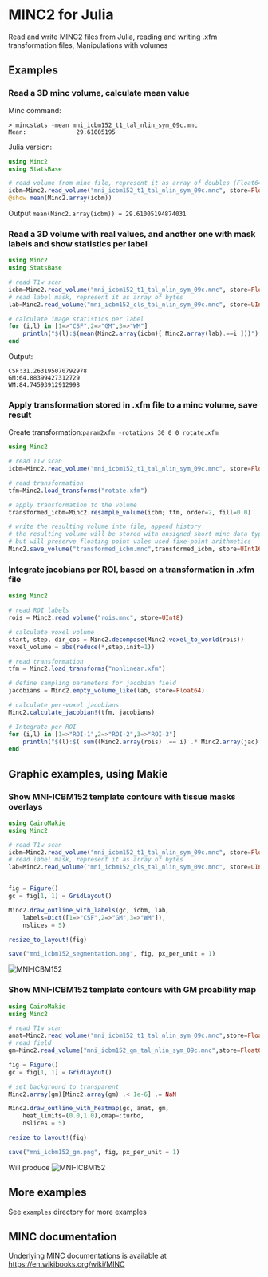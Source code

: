 # MINC2 for Julia

Read and write MINC2 files from Julia, reading and writing .xfm transformation files, 
Manipulations with volumes

## Examples

### Read a 3D minc volume, calculate mean value

Minc command:

```Shell
> mincstats -mean mni_icbm152_t1_tal_nlin_sym_09c.mnc
Mean:              29.61005195
```

Julia version:

```julia
using Minc2
using StatsBase

# read volume from minc file, represent it as array of doubles (Float64 in julia world)
icbm=Minc2.read_volume("mni_icbm152_t1_tal_nlin_sym_09c.mnc", store=Float64)
@show mean(Minc2.array(icbm))
```

Output `mean(Minc2.array(icbm)) = 29.61005194874031`


### Read a 3D volume with real values, and another one with mask labels and show statistics per label

```julia
using Minc2
using StatsBase

# read T1w scan
icbm=Minc2.read_volume("mni_icbm152_t1_tal_nlin_sym_09c.mnc", store=Float64)
# read label mask, represent it as array of bytes 
lab=Minc2.read_volume("mni_icbm152_cls_tal_nlin_sym_09c.mnc", store=UInt8)

# calculate image statistics per label
for (i,l) in [1=>"CSF",2=>"GM",3=>"WM"]
    println("$(l):$(mean(Minc2.array(icbm)[ Minc2.array(lab).==i ]))")
end
```

Output:

```
CSF:31.263195070792978
GM:64.88399427312729
WM:84.74593912912998
```

### Apply transformation stored in .xfm file to a minc volume, save result

Create transformation:`param2xfm -rotations 30 0 0 rotate.xfm`

```julia
using Minc2

# read T1w scan
icbm=Minc2.read_volume("mni_icbm152_t1_tal_nlin_sym_09c.mnc", store=Float64)

# read transformation
tfm=Minc2.load_transforms("rotate.xfm")

# apply transformation to the volume
transformed_icbm=Minc2.resample_volume(icbm; tfm, order=2, fill=0.0)

# write the resulting volume into file, append history
# the resulting volume will be stored with unsigned short minc data type
# but will preserve floating point vales used fixe-point arithmetics
Minc2.save_volume("transformed_icbm.mnc",transformed_icbm, store=UInt16, history="Julia example")
```

### Integrate jacobians per ROI, based on a transformation in .xfm file

```julia
using Minc2

# read ROI labels
rois = Minc2.read_volume("rois.mnc", store=UInt8)

# calculate voxel volume 
start, step, dir_cos = Minc2.decompose(Minc2.voxel_to_world(rois))
voxel_volume = abs(reduce(*,step,init=1))

# read transformation
tfm = Minc2.load_transforms("nonlinear.xfm")

# define sampling parameters for jacobian field
jacobians = Minc2.empty_volume_like(lab, store=Float64)

# calculate per-voxel jacobians
Minc2.calculate_jacobian!(tfm, jacobians)

# Integrate per ROI
for (i,l) in [1=>"ROI-1",2=>"ROI-2",3=>"ROI-3"]
    println("$(l):$( sum((Minc2.array(rois) .== i) .* Minc2.array(jac) )*voxel_volume)")
end
```

## Graphic examples, using Makie

### Show MNI-ICBM152 template contours with tissue masks overlays

```julia
using CairoMakie
using Minc2

# read T1w scan
icbm=Minc2.read_volume("mni_icbm152_t1_tal_nlin_sym_09c.mnc", store=Float64)
# read label mask, represent it as array of bytes 
lab=Minc2.read_volume("mni_icbm152_cls_tal_nlin_sym_09c.mnc", store=UInt8)


fig = Figure()
gc = fig[1, 1] = GridLayout()

Minc2.draw_outline_with_labels(gc, icbm, lab, 
    labels=Dict([1=>"CSF",2=>"GM",3=>"WM"]),
    nslices = 5)

resize_to_layout!(fig)

save("mni_icbm152_segmentation.png", fig, px_per_unit = 1)
```
![MNI-ICBM152](https://github.com/vfonov/Minc2.jl/blob/main/docs/src/assets/mni_icbm152_segmentation.png?raw=true)

### Show MNI-ICBM152 template contours with GM proability map

```julia
using CairoMakie
using Minc2

# read T1w scan
anat=Minc2.read_volume("mni_icbm152_t1_tal_nlin_sym_09c.mnc",store=Float64)
# read field
gm=Minc2.read_volume("mni_icbm152_gm_tal_nlin_sym_09c.mnc",store=Float64)

fig = Figure()
gc = fig[1, 1] = GridLayout()

# set background to transparent
Minc2.array(gm)[Minc2.array(gm) .< 1e-6] .= NaN

Minc2.draw_outline_with_heatmap(gc, anat, gm, 
    heat_limits=(0.0,1.0),cmap=:turbo,
    nslices = 5)

resize_to_layout!(fig)

save("mni_icbm152_gm.png", fig, px_per_unit = 1) 
```

Will produce
![MNI-ICBM152](https://github.com/vfonov/Minc2.jl/blob/main/docs/src/assets/mni_icbm152_gm.png?raw=true)


## More examples

See `examples` directory for more examples

## MINC documentation

Underlying MINC documentations is available at https://en.wikibooks.org/wiki/MINC
